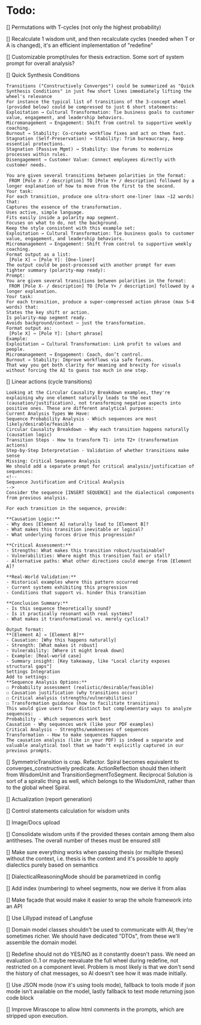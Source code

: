 # Todo:

[] Permutations with T-cycles (not only the highest probability)

[] Recalculate 1 wisdom unit, and then recalculate cycles (needed when T or A is changed), it's an efficient implementation of "redefine"

[] Customizable prompt/rules for thesis extraction. Some sort of system prompt for overall analysis?

[] Quick Synthesis Conditions
```aiignore
Transitions ("Constructively Converges") could be summarized as "Quick Synthesis Conditions" in just few short lines immediately lifting the wheel's relevance
For instance the typical list of transitions of the 3-concept wheel (provided below) could be compressed to just 6 short statements:
Exploitation → Cultural Transformation: Tie business goals to customer value, engagement, and leadership behaviors.
Micromanagement → Engagement: Shift from control to supportive weekly coaching.
Burnout → Stability: Co-create workflow fixes and act on them fast.
Stagnation (Self-Preservation) → Stability: Trim bureaucracy, keep essential protections.
Stagnation (Passive Mgmt) → Stability: Use forums to modernize processes within rules.
Disengagement → Customer Value: Connect employees directly with customer needs.
```
```aiignore
You are given several transitions between polarities in the format:
 FROM [Pole X- / description] TO [Pole Y+ / description] followed by a longer explanation of how to move from the first to the second.
Your task:
For each transition, produce one ultra-short one-liner (max ~12 words) that:
Captures the essence of the transformation.
Uses active, simple language.
Fits easily inside a polarity map segment.
Focuses on what to do, not the background.
Keep the style consistent with this example set:
Exploitation → Cultural Transformation: Tie business goals to customer value, engagement, and leadership behaviors.
Micromanagement → Engagement: Shift from control to supportive weekly coaching.
Format output as a list:
 [Pole X] → [Pole Y]: [One-liner]
The output could be post-processed with another prompt for even tighter summary (polarity-map ready):
Prompt:
You are given several transitions between polarities in the format:
 FROM [Pole X- / description] TO [Pole Y+ / description] followed by a longer explanation.
Your task:
For each transition, produce a super-compressed action phrase (max 5–8 words) that:
States the key shift or action.
Is polarity-map segment ready.
Avoids background/context — just the transformation.
Format output as:
 [Pole X] → [Pole Y]: [short phrase]
Example:
Exploitation → Cultural Transformation: Link profit to values and people.
Micromanagement → Engagement: Coach, don’t control.
Burnout → Stability: Improve workflows via safe forums.
That way you get both clarity for meaning and brevity for visuals without forcing the AI to guess too much in one step. 
```

[] Linear actions (cycle transitions)
```aiignore
Looking at the Circular Causality Breakdown examples, they're explaining why one element naturally leads to the next (causation/justification), not transforming negative aspects into positive ones. These are different analytical purposes:
Current Analysis Types We Have:
Sequence Probability Analysis - Which sequences are most likely/desirable/feasible
Circular Causality Breakdown - Why each transition happens naturally (causation logic)
Transition Steps - How to transform T1- into T2+ (transformation actions)
Step-by-Step Interpretation - Validation of whether transitions make sense
Missing: Critical Sequence Analysis
We should add a separate prompt for critical analysis/justification of sequences:
<!--
Sequence Justification and Critical Analysis
-->
Consider the sequence [INSERT SEQUENCE] and the dialectical components from previous analysis.

For each transition in the sequence, provide:

**Causation Logic:**
- Why does [Element A] naturally lead to [Element B]?
- What makes this transition inevitable or logical?
- What underlying forces drive this progression?

**Critical Assessment:**
- Strengths: What makes this transition robust/sustainable?
- Vulnerabilities: Where might this transition fail or stall?
- Alternative paths: What other directions could emerge from [Element A]?

**Real-World Validation:**
- Historical examples where this pattern occurred
- Current systems exhibiting this progression
- Conditions that support vs. hinder this transition

**Conclusion Summary:**
- Is this sequence theoretically sound?
- Is it practically resonant with real systems?
- What makes it transformational vs. merely cyclical?

Output format:
**[Element A] → [Element B]**
- Causation: [Why this happens naturally]
- Strength: [What makes it robust]
- Vulnerability: [Where it might break down]
- Example: [Real-world case]
- Summary insight: [Key takeaway, like "Local clarity exposes structural gaps"]
Settings Integration
Add to settings:
**Sequence Analysis Options:**
☐ Probability assessment (realistic/desirable/feasible)
☐ Causation justification (why transitions occur)
☐ Critical analysis (strengths/vulnerabilities)
☐ Transformation guidance (how to facilitate transitions)
This would give users four distinct but complementary ways to analyze sequences:
Probability - Which sequences work best
Causation - Why sequences work (like your PDF examples)
Critical Analysis - Strengths/weaknesses of sequences
Transformation - How to make sequences happen
The causation analysis (like in your PDF) is indeed a separate and valuable analytical tool that we hadn't explicitly captured in our previous prompts.
```

[] SymmetricTransition is crap. Refactor. Spiral becomes equivalent to converges_constructively predicate. ActionReflection should then inherit from WisdomUnit and TransitionSegmentToSegment. Reciprocal Solution is sort of a spiralic thing as well, which belongs to the WisdomUnit, rather than to the global wheel Spiral. 

[] Actualization (report generation)

[] Control statements calculation for wisdom units

[] Image/Docs upload

[] Consolidate wisdom units if the provided theses contain among them also antitheses. The overall number of theses must be ensured still

[] Make sure everything works when passing thesis (or multiple theses) without the context, i.e. thesis is the context and it's possible to apply dialectics purely based on semantics

[] DialecticalReasoningMode should be parametrized in config

[] Add index (numbering) to wheel segments, now we derive it from alias

[] Make façade that would make it easier to wrap the whole framework into an API

[] Use Lillypad instead of Langfuse

[] Domain model classes shouldn't be used to communicate with AI, they're sometimes richer. We should have dedicated "DTOs", from these we'll assemble the domain model.

[] Redefine should not do YES/NO as it constantly doesn't pass. We need an evaluation 0..1 or maybe reevaluate the full wheel during redefine, not restricted on a component level. Problem is most likely is that we don't send the history of chat messages, so AI doesn't see how it was made initially.

[] Use JSON mode (now it's using tools mode), fallback to tools mode if json mode isn't available on the model, lastly fallback to text mode returning json code block

[] Improve Mirascope to allow html comments in the prompts, which are stripped upon execution.